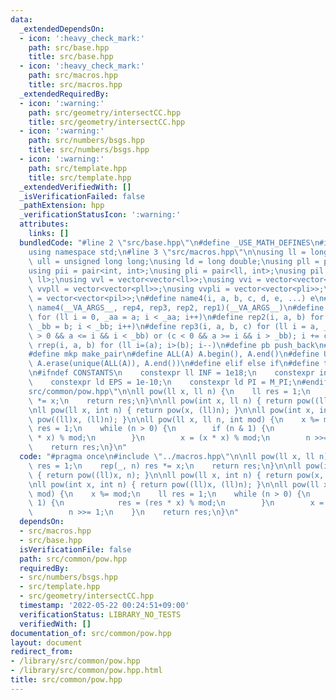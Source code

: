 ```yaml
---
data:
  _extendedDependsOn:
  - icon: ':heavy_check_mark:'
    path: src/base.hpp
    title: src/base.hpp
  - icon: ':heavy_check_mark:'
    path: src/macros.hpp
    title: src/macros.hpp
  _extendedRequiredBy:
  - icon: ':warning:'
    path: src/geometry/intersectCC.hpp
    title: src/geometry/intersectCC.hpp
  - icon: ':warning:'
    path: src/numbers/bsgs.hpp
    title: src/numbers/bsgs.hpp
  - icon: ':warning:'
    path: src/template.hpp
    title: src/template.hpp
  _extendedVerifiedWith: []
  _isVerificationFailed: false
  _pathExtension: hpp
  _verificationStatusIcon: ':warning:'
  attributes:
    links: []
  bundledCode: "#line 2 \"src/base.hpp\"\n#define _USE_MATH_DEFINES\n#include <bits/stdc++.h>\n\
    using namespace std;\n#line 3 \"src/macros.hpp\"\n\nusing ll = long long;\nusing\
    \ ull = unsigned long long;\nusing ld = long double;\nusing pll = pair<ll, ll>;\n\
    using pii = pair<int, int>;\nusing pli = pair<ll, int>;\nusing pil = pair<int,\
    \ ll>;\nusing vvl = vector<vector<ll>>;\nusing vvi = vector<vector<int>>;\nusing\
    \ vvpll = vector<vector<pll>>;\nusing vvpli = vector<vector<pli>>;\nusing vvpil\
    \ = vector<vector<pil>>;\n#define name4(i, a, b, c, d, e, ...) e\n#define rep(...)\
    \ name4(__VA_ARGS__, rep4, rep3, rep2, rep1)(__VA_ARGS__)\n#define rep1(i, a)\
    \ for (ll i = 0, _aa = a; i < _aa; i++)\n#define rep2(i, a, b) for (ll i = a,\
    \ _bb = b; i < _bb; i++)\n#define rep3(i, a, b, c) for (ll i = a, _bb = b; (c\
    \ > 0 && a <= i && i < _bb) or (c < 0 && a >= i && i > _bb); i += c)\n#define\
    \ rrep(i, a, b) for (ll i=(a); i>(b); i--)\n#define pb push_back\n#define eb emplace_back\n\
    #define mkp make_pair\n#define ALL(A) A.begin(), A.end()\n#define UNIQUE(A) sort(ALL(A)),\
    \ A.erase(unique(ALL(A)), A.end())\n#define elif else if\n#define tostr to_string\n\
    \n#ifndef CONSTANTS\n    constexpr ll INF = 1e18;\n    constexpr int MOD = 1000000007;\n\
    \    constexpr ld EPS = 1e-10;\n    constexpr ld PI = M_PI;\n#endif\n#line 3 \"\
    src/common/pow.hpp\"\n\nll pow(ll x, ll n) {\n    ll res = 1;\n    rep(_, n) res\
    \ *= x;\n    return res;\n}\n\nll pow(int x, ll n) { return pow((ll)x, n); }\n\
    \nll pow(ll x, int n) { return pow(x, (ll)n); }\n\nll pow(int x, int n) { return\
    \ pow((ll)x, (ll)n); }\n\nll pow(ll x, ll n, int mod) {\n    x %= mod;\n    ll\
    \ res = 1;\n    while (n > 0) {\n        if (n & 1) {\n            res = (res\
    \ * x) % mod;\n        }\n        x = (x * x) % mod;\n        n >>= 1;\n    }\n\
    \    return res;\n}\n"
  code: "#pragma once\n#include \"../macros.hpp\"\n\nll pow(ll x, ll n) {\n    ll\
    \ res = 1;\n    rep(_, n) res *= x;\n    return res;\n}\n\nll pow(int x, ll n)\
    \ { return pow((ll)x, n); }\n\nll pow(ll x, int n) { return pow(x, (ll)n); }\n\
    \nll pow(int x, int n) { return pow((ll)x, (ll)n); }\n\nll pow(ll x, ll n, int\
    \ mod) {\n    x %= mod;\n    ll res = 1;\n    while (n > 0) {\n        if (n &\
    \ 1) {\n            res = (res * x) % mod;\n        }\n        x = (x * x) % mod;\n\
    \        n >>= 1;\n    }\n    return res;\n}\n"
  dependsOn:
  - src/macros.hpp
  - src/base.hpp
  isVerificationFile: false
  path: src/common/pow.hpp
  requiredBy:
  - src/numbers/bsgs.hpp
  - src/template.hpp
  - src/geometry/intersectCC.hpp
  timestamp: '2022-05-22 00:24:51+09:00'
  verificationStatus: LIBRARY_NO_TESTS
  verifiedWith: []
documentation_of: src/common/pow.hpp
layout: document
redirect_from:
- /library/src/common/pow.hpp
- /library/src/common/pow.hpp.html
title: src/common/pow.hpp
---
```

